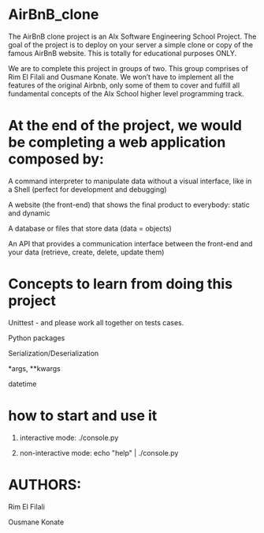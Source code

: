 # AirBnB_clone
The AirBnB clone project is an Alx Software Engineering School Project. The goal of the project is to deploy on your server a simple clone or copy of the famous AirBnB website. This is totally for educational purposes ONLY.

We are to complete this project in groups of two. This group comprises of Rim El Filali and Ousmane Konate. We won’t have to implement all the features of the original Airbnb, only some of them to cover and fulfill all fundamental concepts of the Alx School higher level programming track.

# At the end of the project, we would be completing a web application composed by:

A command interpreter to manipulate data without a visual interface, like in a Shell (perfect for development and debugging)

A website (the front-end) that shows the final product to everybody: static and dynamic

A database or files that store data (data = objects)

An API that provides a communication interface between the front-end and your data (retrieve, create, delete, update them)

# Concepts to learn from doing this project

Unittest - and please work all together on tests cases.

Python packages

Serialization/Deserialization

*args, **kwargs

datetime

# how to start and use it
  1. interactive mode: 
  ./console.py
  
  2. non-interactive mode: 
  echo "help" | ./console.py
 
# AUTHORS:
 
 Rim El Filali
 
 Ousmane Konate
